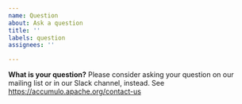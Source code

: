 ```yaml
---
name: Question
about: Ask a question
title: ''
labels: question
assignees: ''

---
```


**What is your question?**
Please consider asking your question on our mailing list or in our Slack channel, instead. See https://accumulo.apache.org/contact-us

